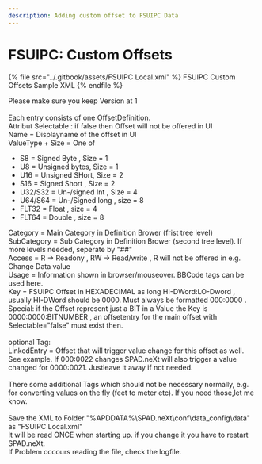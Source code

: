 ```yaml
---
description: Adding custom offset to FSUIPC Data
---
```


# FSUIPC: Custom Offsets



{% file src="../.gitbook/assets/FSUIPC Local.xml" %}
FSUIPC Custom Offsets Sample XML&#x20;
{% endfile %}

Please make sure you keep Version at 1\
\
Each entry consists of one OffsetDefinition.\
Attribut Selectable : if false then Offset will not be offered in UI\
Name = Displayname of the offset in UI\
ValueType + Size = One of

* S8 = Signed Byte , Size = 1
* U8 = Unsigned bytes, Size = 1
* U16 = Unsigned SHort, Size = 2
* S16 = Signed Short , Size = 2
* U32/S32 = Un-/signed Int , Size = 4
* U64/S64 = Un-/Signed long , size = 8
* FLT32 = Float , size = 4
* FLT64 = Double , size = 8

Category = Main Category in Definition Brower (frist tree level)\
SubCategory = Sub Category in Definition Brower (second tree level). If more levels needed, seperate by "##"\
Access = R -> Readony , RW -> Read/write , R will not be offered in e.g. Change Data value\
Usage = Information shown in browser/mouseover. BBCode tags can be used here.\
Key = FSUIPC Offset in HEXADECIMAL as long HI-DWord:LO-Dword , usually HI-DWord should be 0000. Must always be formatted 000:0000 . Special: if the Offset represent just a BIT in a Value the Key is 0000:0000:BITNUMBER , an offsetentry for the main offset with Selectable="false" must exist then.\
\
optional Tag:\
LinkedEntry = Offset that will trigger value change for this offset as well. See example. If 000:0022 changes SPAD.neXt will also trigger a value changed for 0000:0021. Justleave it away if not needed.\
\
There some additional Tags which should not be necessary normally, e.g. for converting values on the fly (feet to meter etc). If you need those,let me know.\
\
Save the XML to Folder "%APDDATA%\SPAD.neXt\conf\data\_config\data" as "FSUIPC Local.xml"\
It will be read ONCE when starting up. if you change it you have to restart SPAD.neXt.\
If Problem occours reading the file, check the logfile.
